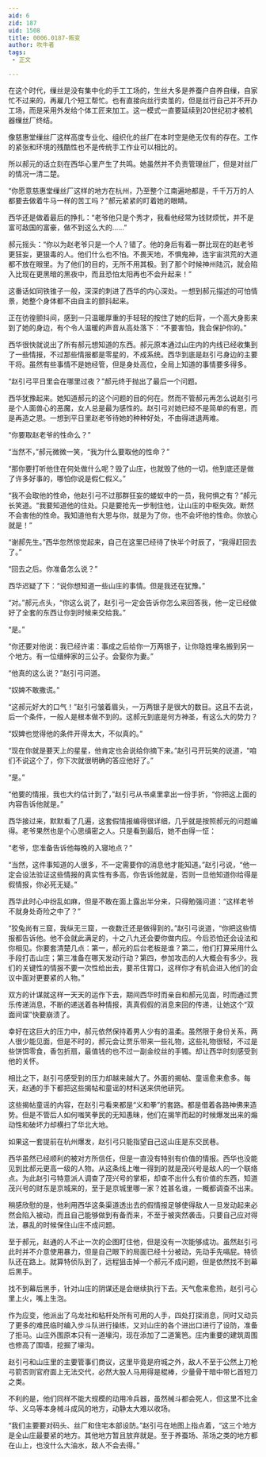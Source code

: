 ```yaml
---
aid: 6
zid: 187
uid: 1508
title: 0006.0187-叛变
author: 吹牛者
tags: 
 - 正文

---
```




  在这个时代，缫丝是没有集中化的手工工场的，生丝大多是养蚕户自养自缫，自家忙不过来的，再雇几个短工帮忙。也有直接向丝行卖茧的，但是丝行自己并不开办工场，而是采用外发给个体工匠来加工。这一模式一直要延续到20世纪初才被机器缫丝厂终结。

  像慈惠堂缫丝厂这样高度专业化、组织化的丝厂在本时空是绝无仅有的存在。工作的紧张和环境的残酷性也不是传统手工作业可以相比的。

  所以郝元的话立刻在西华心里产生了共鸣。她虽然并不负责管理丝厂，但是对丝厂的情况一清二楚。

  “你愿意慈惠堂缫丝厂这样的地方在杭州，乃至整个江南遍地都是，千千万万的人都要去做着牛马一样的苦工吗？”郝元紧紧的盯着她的眼睛。

  西华还是做着最后的挣扎：“老爷他只是个秀才，我看他经常为钱财烦忧，并不是富可敌国的富豪，做不到这么大的……”

  郝元摇头：“你以为赵老爷只是一个人？错了。他的身后有着一群比现在的赵老爷更狂妄，更狠毒的人。他们什么也不怕。不畏天地，不惧鬼神，连宇宙洪荒的大道都不放在眼里。为了他们的目的，无所不用其极。到了那个时候神州陆沉，就会陷入比现在更黑暗的黑夜中，而且恐怕太阳再也不会升起来！”

  这番话如同铁锥子一般，深深的刺进了西华的内心深处。一想到郝元描述的可怕情景，她整个身体都不由自主的颤抖起来。

  正在彷徨颤抖间，感到一只温暖厚重的手轻轻的按住了她的后背，一个高大身影来到了她的身边，有个令人温暖的声音从高处落下：“不要害怕，我会保护你的。”

  西华很快就说出了所有郝元想知道的东西。郝元原本通过山庄内的内线已经收集到了一些情报，不过那些情报都是零星的，不成系统。西华到底是赵引弓身边的主要干将。虽然有些事情不是她经管，但是身处高位，全局上知道的事情要多得多。

  “赵引弓平日里会在哪里过夜？”郝元终于抛出了最后一个问题。

  西华犹豫起来。她知道郝元的这个问题的目的何在。然而不管郝元再怎么说赵引弓是个人面兽心的恶魔，女人总是最为感性的。赵引弓对她已经不是简单的有恩，而是再造之恩。一想到平日里赵老爷待她的种种好处，不由得进退两难。

  “你要取赵老爷的性命么？”

  “当然不，”郝元微微一笑，“我为什么要取他的性命？”

  “那你要打听他住在何处做什么呢？毁了山庄，也就毁了他的一切。他到底还是做了许多好事的，哪怕你说是假仁假义。”

  “我不会取他的性命，他赵引弓不过那群狂妄的蝼蚁中的一员，我何惧之有？”郝元长笑道。“我要知道他的住处。只是要抢先一步制住他，让山庄的中枢失效。断然不会害他的性命。我知道他有大恩与你，就是为了你，也不会坏他的性命。你放心就是！”

  “谢郝先生。”西华忽然惊觉起来，自己在这里已经待了快半个时辰了，“我得赶回去了。”

  “回去之后。你准备怎么说？”

  西华迟疑了下：“说你想知道一些山庄的事情。但是我还在犹豫。”

  “对。”郝元点头，“你这么说了，赵引弓一定会告诉你怎么来回答我，他一定已经做好了全套的东西让你到时候来交给我。”

  “是。”

  “你还要对他说：我已经许诺：事成之后给你一万两银子，让你隐姓埋名搬到另一个地方。有一位缙绅家的三公子。会娶你为妻。”

  “他真的这么说？”赵引弓问道。

  “奴婢不敢撒谎。”

  “这郝元好大的口气！”赵引弓皱着眉头，一万两银子是很大的数目。这且不去说，后一个条件，一般人是根本做不到的。这郝元到底是何方神圣，有这么大的势力？

  “奴婢也觉得他的条件开得太大，不似真的。”

  “现在你就是要天上的星星，他肯定也会说给你摘下来。”赵引弓开玩笑的说道，“咱们不说这个了，你下次就很明确的答应他好了。”

  “是。”

  “他要的情报，我也大约估计到了，”赵引弓从书桌里拿出一份手折，“你把这上面的内容告诉他就是。”

  西华接过来，默默看了几遍，这套假情报编得很详细，几乎就是按照郝元的问题编得。老爷果然也是个心思缜密之人。只是看到最后，她不由得一怔：

  “老爷，您准备告诉他每晚的入寝地点？”

  “当然，这件事知道的人很多，不一定需要你的消息他才能知道。”赵引弓说，“他一定会设法验证这些情报的真实性有多高，你告诉他就是，否则一旦他知道你给得是假情报，你必死无疑。”

  西华此时心中纷乱如麻，但是不敢在面上露出半分来，只得勉强问道：“这样老爷不就身处奇险之中了？”

  “狡兔尚有三窟，我纵无三窟，一夜数迁还是做得到的。”赵引弓说道，“你把这些情报都告诉他。他不会就此满足的，十之八九还会要你做内应。今后恐怕还会设法和你相见。你要套清楚几点：第一，郝元的后台老板是谁？第二，他们打算采用什么手段打击山庄；第三准备在哪天发动行动？第四，参加攻击的人大概会有多少。我们的关键性的情报不要一次性给出去，要吊住胃口，这样你才有机会进入他们的会议中面对更要紧的人物。”

  双方的计谋就这样一天天的运作下去，期间西华时而亲自和郝元见面，时而通过贾乐传递消息，不断的递送着各种情报，真真假假的消息来回的传递，让她这个“双面间谍”快要崩溃了。

  幸好在这巨大的压力中，郝元依然保持着男人少有的温柔。虽然限于身份关系，两人很少能见面，但是不时的，郝元会让贾乐带来一些礼物，这些礼物很轻，不过是些饼饵零食，香包折扇，最值钱的也不过一副金绞丝的手镯。却让西华时刻感受到他的关怀。

  相比之下，赵引弓感受到的压力却越来越大了。外面的揭帖、童谣愈来愈多。每天，赵通的手下都把这些揭帖和童谣的材料送来供他研究。

  这些揭帖童谣的内容，在赵引弓看来都是“义和拳”的套路。都是借着各路神佛来造势。但是不管后人如何嗤笑拳民的无知愚昧，他们在揭竿而起的时候爆发出来的煽动性和破坏力却横扫了华北大地。

  如果这一套提前在杭州爆发，赵引弓只能指望自己这山庄是东交民巷。

  西华虽然已经顺利的被对方所信任，但是一直没有特别有价值的情报。西华也没能见到比郝元更高一级的人物。从这条线上唯一得到的就是茂兴号是敌人的一个联络点。为此赵引弓特意派人调查了茂兴号的掌柜，却查不出什么有价值的东西，知道茂兴号的财东是京城来的，至于是京城里哪一家？姓甚名谁，一概都调查不出来。

  稍感欣慰的是，他利用西华这条渠道透出去的假情报足够使得敌人一旦发动起来必然会陷入被动，而且自己能够做到有备而来，不至于被突然袭击。只要自己应对得法，暴乱的时候保住山庄不成问题。

  至于郝元，赵通的人不止一次的企图盯住他，但是没有一次能够成功。虽然赵引弓此时并不介意使用暴力，但是自己眼下的局面已经十分被动，先动手先嗝屁。特侦队还在路上。就算特侦队到了，远程狙击掉一个郝元不成问题，但是依然找不到幕后黑手。

  找不到幕后黑手，针对山庄的阴谋还是会继续执行下去。天气愈来愈热，赵引弓心里上火，嘴上生泡。

  作为应变，他派出了乌龙社和粘杆处所有可用的人手，四处打探消息，同时又动员了更多的难民临时编入步斗队进行操练，又对山庄的各个进出口进行了设防，准备了拒马。山庄外围原本只有一道壕沟，现在添加了二道篱笆。庄内重要的建筑周围也修高了围墙，挖掘了壕沟。

  赵引弓和山庄里的主要管事们商议，这里毕竟是府城之外，敌人不至于公然上刀枪弓箭否则官府面上无法交代，必然大股人马用得是棍棒，少量骨干暗中带匕首短刀之类。

  不利的是，他们同样不能大规模的动用冷兵器，虽然械斗都会死人，但这里不比金华、义乌等本身械斗成风的地方，动静太大难以收场。

  “我们主要要对码头、丝厂和住宅本部设防。”赵引弓在地图上指点着，“这三个地方是全山庄最要紧的地方。其他地方暂且放弃就是。至于养蚕场、茶场之类的地方都在山上，也没什么大油水，敌人不会去得。”



